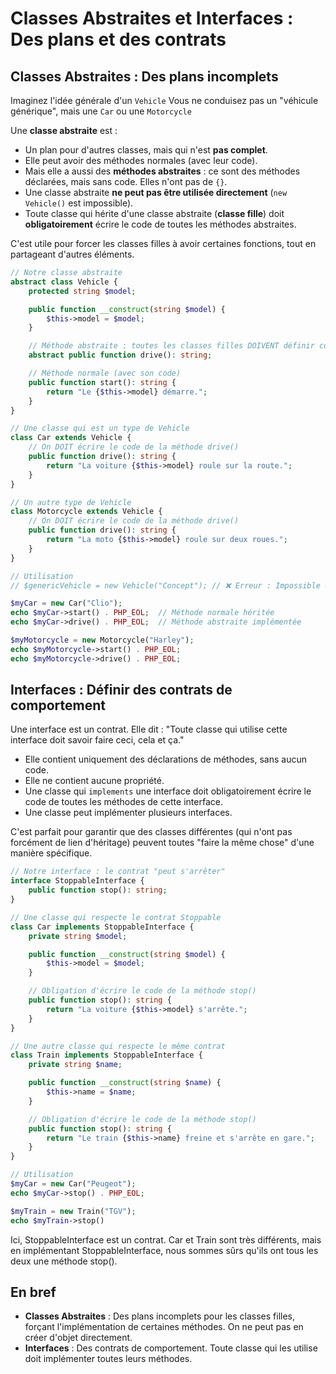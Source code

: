 # Classes Abstraites et Interfaces : Des plans et des contrats

## Classes Abstraites : Des plans incomplets

Imaginez l'idée générale d'un `Vehicle` 
 Vous ne conduisez pas un "véhicule générique", mais une `Car`  ou une `Motorcycle` 

Une **classe abstraite** est :
*   Un plan pour d'autres classes, mais qui n'est **pas complet**.
*   Elle peut avoir des méthodes normales (avec leur code).
*   Mais elle a aussi des **méthodes abstraites** : ce sont des méthodes déclarées, mais sans code. Elles n'ont pas de `{}`.
*   Une classe abstraite **ne peut pas être utilisée directement** (`new Vehicle()` est impossible).
*   Toute classe qui hérite d'une classe abstraite (**classe fille**) doit **obligatoirement** écrire le code de toutes les méthodes abstraites.

C'est utile pour forcer les classes filles à avoir certaines fonctions, tout en partageant d'autres éléments.

```php
// Notre classe abstraite
abstract class Vehicle {
    protected string $model;

    public function __construct(string $model) {
        $this->model = $model;
    }

    // Méthode abstraite : toutes les classes filles DOIVENT définir comment on "roule"
    abstract public function drive(): string;

    // Méthode normale (avec son code)
    public function start(): string {
        return "Le {$this->model} démarre.";
    }
}

// Une classe qui est un type de Vehicle
class Car extends Vehicle {
    // On DOIT écrire le code de la méthode drive()
    public function drive(): string {
        return "La voiture {$this->model} roule sur la route.";
    }
}

// Un autre type de Vehicle
class Motorcycle extends Vehicle {
    // On DOIT écrire le code de la méthode drive()
    public function drive(): string {
        return "La moto {$this->model} roule sur deux roues.";
    }
}

// Utilisation
// $genericVehicle = new Vehicle("Concept"); // ❌ Erreur : Impossible d'instancier une classe abstraite

$myCar = new Car("Clio");
echo $myCar->start() . PHP_EOL;  // Méthode normale héritée
echo $myCar->drive() . PHP_EOL;  // Méthode abstraite implémentée

$myMotorcycle = new Motorcycle("Harley");
echo $myMotorcycle->start() . PHP_EOL;
echo $myMotorcycle->drive() . PHP_EOL;
```

## Interfaces : Définir des contrats de comportement
Une interface est un contrat. Elle dit : "Toute classe qui utilise cette interface doit savoir faire ceci, cela et ça."

- Elle contient uniquement des déclarations de méthodes, sans aucun code.
- Elle ne contient aucune propriété.
- Une classe qui `implements` une interface doit obligatoirement écrire le code de toutes les méthodes de cette interface.
- Une classe peut implémenter plusieurs interfaces.

C'est parfait pour garantir que des classes différentes (qui n'ont pas forcément de lien d'héritage) peuvent toutes "faire la même chose" d'une manière spécifique.

```PHP
// Notre interface : le contrat "peut s'arrêter"
interface StoppableInterface {
    public function stop(): string;
}

// Une classe qui respecte le contrat Stoppable
class Car implements StoppableInterface {
    private string $model;

    public function __construct(string $model) {
        $this->model = $model;
    }

    // Obligation d'écrire le code de la méthode stop()
    public function stop(): string {
        return "La voiture {$this->model} s'arrête.";
    }
}

// Une autre classe qui respecte le même contrat
class Train implements StoppableInterface {
    private string $name;

    public function __construct(string $name) {
        $this->name = $name;
    }

    // Obligation d'écrire le code de la méthode stop()
    public function stop(): string {
        return "Le train {$this->name} freine et s'arrête en gare.";
    }
}

// Utilisation
$myCar = new Car("Peugeot");
echo $myCar->stop() . PHP_EOL;

$myTrain = new Train("TGV");
echo $myTrain->stop()
```

Ici, StoppableInterface est un contrat. Car et Train sont très différents, mais en implémentant StoppableInterface, nous sommes sûrs qu'ils ont tous les deux une méthode stop().

## En bref
- **Classes Abstraites** : Des plans incomplets pour les classes filles, forçant l'implémentation de certaines méthodes. On ne peut pas en créer d'objet directement.
- **Interfaces** : Des contrats de comportement. Toute classe qui les utilise doit implémenter toutes leurs méthodes.